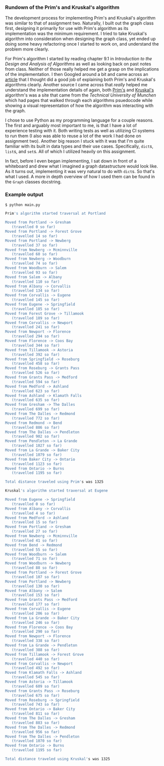 ### Rundown of the Prim's and Kruskal's algorithm

The development process for implementing Prim's and Kruskal's algorithm was similar to that of assignment two.
Naturally, I built out the graph class first, designing it primarily for use with Prim's algorithm
as its implementation was the minimum requirement. I tried to take Kruskal's algorithm into consideration
when designing the graph class, yet ended up doing some heavy refactoring once I started to work on, and understand
the problem more clearly.

For Prim's algorithm I started by reading chapter 9.1 in _Introduction to the Design and Analysis of Algorithms_
as well as looking back on past notes from class. Neither of those really helped me get a grasp on the implications 
of the implementation. I then Googled around a bit and came across an [article](https://www.researchgate.net/publication/275645125_Weighted_graph_algorithms_with_Python) 
that I thought did a good job of explaining both Prim's and Kruskal's algorithms clearly. Another source I came across 
that _really_ helped me understand the implementation details of again, both [Prim's](https://www-m9.ma.tum.de/graph-algorithms/mst-prim/index_en.html)
 and [Kruskal's](https://www-m9.ma.tum.de/graph-algorithms/mst-kruskal/index_en.html) algorithm's was a site that came from the 
_Technical University of Munchen_ which had pages that walked through each algorithms psuedocode while showing 
a visual representation of how the algorithm was interacting with the graph. 

I chose to use Python as my programming language for a couple reasons. The first and arguably most important to me, is
that I have a lot of experience testing with it. Both writing tests as well as utilizing CI systems to run them 
(I also was able to reuse a lot of the work I had done on assignment two). Another big reason I stuck with it
 was that I'm quite familiar with its built in data types and their use cases. Specifically, `dict`s, `list`s, and `set`s.
 All of which I utilized heavily on this assignment.
 
 
 In fact, before I even began implementing, I sat down in front of a whiteboard and drew what I imagined a graph datastructure
 would look like. As it turns out, implementing it was very natural to do with `dict`s. So that's what I used. A more in depth
 overview of how I used them can be found in the `Graph` classes docstring. 
 
 ### Example output
 
 ```bash
 $ python main.py
 
 Prim's algorithm started traversal at Portland

Moved from Portland -> Gresham
	(travelled 0 so far)
Moved from Portland -> Forest Grove
	(travelled 14 so far)
Moved from Portland -> Newberg
	(travelled 37 so far)
Moved from Newberg -> Mcminnville
	(travelled 60 so far)
Moved from Newberg -> Woodburn
	(travelled 74 so far)
Moved from Woodburn -> Salem
	(travelled 93 so far)
Moved from Salem -> Albany
	(travelled 110 so far)
Moved from Albany -> Corvallis
	(travelled 134 so far)
Moved from Corvallis -> Eugene
	(travelled 145 so far)
Moved from Eugene -> Springfield
	(travelled 185 so far)
Moved from Forest Grove -> Tillamook
	(travelled 189 so far)
Moved from Corvallis -> Newport
	(travelled 241 so far)
Moved from Newport -> Florence
	(travelled 294 so far)
Moved from Florence -> Coos Bay
	(travelled 344 so far)
Moved from Tillamook -> Astoria
	(travelled 392 so far)
Moved from Springfield -> Roseburg
	(travelled 458 so far)
Moved from Roseburg -> Grants Pass
	(travelled 526 so far)
Moved from Grants Pass -> Medford
	(travelled 594 so far)
Moved from Medford -> Ashland
	(travelled 623 so far)
Moved from Ashland -> Klamath Falls
	(travelled 635 so far)
Moved from Gresham -> The Dalles
	(travelled 699 so far)
Moved from The Dalles -> Redmond
	(travelled 772 so far)
Moved from Redmond -> Bend
	(travelled 886 so far)
Moved from The Dalles -> Pendleton
	(travelled 902 so far)
Moved from Pendleton -> La Grande
	(travelled 1027 so far)
Moved from La Grande -> Baker City
	(travelled 1079 so far)
Moved from Baker City -> Ontario
	(travelled 1123 so far)
Moved from Ontario -> Burns
	(travelled 1195 so far)

Total distance traveled using Prim's was 1325

Kruskal's algorithm started traversal at Eugene

Moved from Eugene -> Springfield
	(travelled 0 so far)
Moved from Albany -> Corvallis
	(travelled 4 so far)
Moved from Medford -> Ashland
	(travelled 15 so far)
Moved from Portland -> Gresham
	(travelled 27 so far)
Moved from Newberg -> Mcminnville
	(travelled 41 so far)
Moved from Bend -> Redmond
	(travelled 55 so far)
Moved from Woodburn -> Salem
	(travelled 71 so far)
Moved from Woodburn -> Newberg
	(travelled 88 so far)
Moved from Portland -> Forest Grove
	(travelled 107 so far)
Moved from Portland -> Newberg
	(travelled 130 so far)
Moved from Albany -> Salem
	(travelled 153 so far)
Moved from Grants Pass -> Medford
	(travelled 177 so far)
Moved from Corvallis -> Eugene
	(travelled 206 so far)
Moved from La Grande -> Baker City
	(travelled 246 so far)
Moved from Florence -> Coos Bay
	(travelled 290 so far)
Moved from Newport -> Florence
	(travelled 338 so far)
Moved from La Grande -> Pendleton
	(travelled 388 so far)
Moved from Tillamook -> Forest Grove
	(travelled 440 so far)
Moved from Corvallis -> Newport
	(travelled 492 so far)
Moved from Klamath Falls -> Ashland
	(travelled 545 so far)
Moved from Astoria -> Tillamook
	(travelled 609 so far)
Moved from Grants Pass -> Roseburg
	(travelled 675 so far)
Moved from Roseburg -> Springfield
	(travelled 743 so far)
Moved from Ontario -> Baker City
	(travelled 811 so far)
Moved from The Dalles -> Gresham
	(travelled 883 so far)
Moved from The Dalles -> Redmond
	(travelled 956 so far)
Moved from The Dalles -> Pendleton
	(travelled 1070 so far)
Moved from Ontario -> Burns
	(travelled 1195 so far)

Total distance traveled using Kruskal's was 1325
 ```